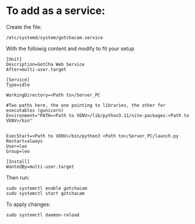 # To add as a service:

Create the file: 

```
/etc/systemd/system/gotchacam.service
```

With the followig content and modify to fit your setup

```
[Unit]
Description=GotCha Web Service
After=multi-user.target

[Service]
Type=idle

WorkingDirectory=<Path to>/Server_PC

#Two paths here, the one pointing to libraries, the other for executables (gunicorn)
Environment="PATH=<Path to VENV>/lib/python3.11/site-packages:<Path to VENV>/bin"


ExecStart=<Path to VENV>/bin/python3 <Path to>/Server_PC/launch.py
Restart=always
User=leo
Group=leo

[Install]
WantedBy=multi-user.target

```

Then run:

```
sudo systemctl enable gotchacam
sudo systemctl start gotchacam
```

To apply changes:

```
sudo systemctl daemon-reload
```


